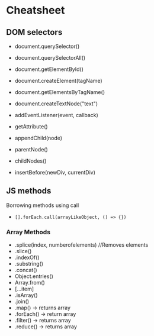 # Cheatsheet

## DOM selectors

* document.querySelector()
* document.querySelectorAll()
* document.getElementById()
* document.createElement(tagName)
* document.getElementsByTagName()
* document.createTextNode("text")
  
* addEventListener(event, callback)
* getAttribute()
* appendChild(node)
* parentNode()
* childNodes()
* insertBefore(newDiv, currentDiv)


## JS methods

Borrowing methods using call
*   `[].forEach.call(arrayLikeObject, () => {})`
  
###  Array Methods
*   .splice(index, numberofelements) //Removes elements
*   .slice()
*   .indexOf()
*   .substring()
*   .concat()
*   Object.entries()
*   Array.from()
*   [...item]
*   .isArray()
*   .join()
*   .map() -> returns array
*   .forEach() -> return array
*   .filter() -> returns array
*   .reduce() -> returns array